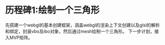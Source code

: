 # 历程碑1:绘制一个三角形
先搭建一个webgl的基本创建框架，涵盖webgl的渲染上下文创建以及glsl的解析和绑定，封装vbo及ibo对象，然后通过mesh绘制一个三角形。
下一步计划，接入MVP矩阵。


